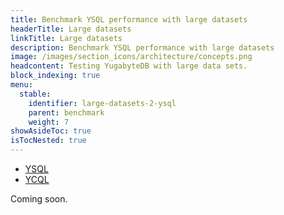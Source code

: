 ```yaml
---
title: Benchmark YSQL performance with large datasets
headerTitle: Large datasets
linkTitle: Large datasets
description: Benchmark YSQL performance with large datasets
image: /images/section_icons/architecture/concepts.png
headcontent: Testing YugabyteDB with large data sets.
block_indexing: true
menu:
  stable:
    identifier: large-datasets-2-ysql
    parent: benchmark
    weight: 7
showAsideToc: true
isTocNested: true
---
```


<ul class="nav nav-tabs-alt nav-tabs-yb">

  <li >
    <a href="/latest/benchmark/large-datasets-ysql" class="nav-link active">
      <i class="icon-postgres" aria-hidden="true"></i>
      YSQL
    </a>
  </li>

  <li >
    <a href="/latest/benchmark/large-datasets-ycql" class="nav-link">
      <i class="icon-cassandra" aria-hidden="true"></i>
      YCQL
    </a>
  </li>

</ul>

Coming soon.
